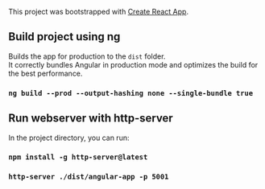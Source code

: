 This project was bootstrapped with [Create React App](https://github.com/facebook/create-react-app).

## Build project using ng
Builds the app for production to the `dist` folder.<br />
It correctly bundles Angular in production mode and optimizes the build for the best performance.

### `ng build --prod --output-hashing none --single-bundle true`

## Run webserver with http-server
In the project directory, you can run:

### `npm install -g http-server@latest`
### `http-server ./dist/angular-app -p 5001`
